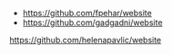 - https://github.com/fpehar/website
- https://github.com/gadgadni/website

https://github.com/helenapavlic/website
